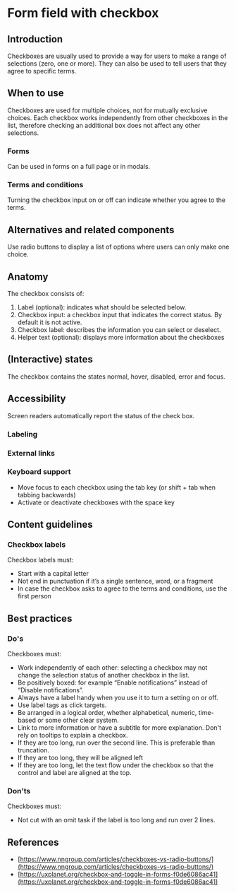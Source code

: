 <!-- @license CC0-1.0 -->

# Form field with checkbox

## Introduction

Checkboxes are usually used to provide a way for users to make a range of selections (zero, one or more). They can also be used to tell users that they agree to specific terms.

## When to use

Checkboxes are used for multiple choices, not for mutually exclusive choices. Each checkbox works independently from other checkboxes in the list, therefore checking an additional box does not affect any other selections.

### Forms

Can be used in forms on a full page or in modals.

### Terms and conditions

Turning the checkbox input on or off can indicate whether you agree to the terms.

## Alternatives and related components

Use radio buttons to display a list of options where users can only make one choice.

## Anatomy

The checkbox consists of:

1. Label (optional): indicates what should be selected below.
2. Checkbox input: a checkbox input that indicates the correct status. By default it is not active.
3. Checkbox label: describes the information you can select or deselect.
4. Helper text (optional): displays more information about the checkboxes

## (Interactive) states

The checkbox contains the states normal, hover, disabled, error and focus.

## Accessibility

Screen readers automatically report the status of the check box.

### Labeling

### External links

### Keyboard support

- Move focus to each checkbox using the tab key (or shift + tab when tabbing backwards)
- Activate or deactivate checkboxes with the space key

## Content guidelines

### Checkbox labels

Checkbox labels must:

- Start with a capital letter
- Not end in punctuation if it’s a single sentence, word, or a fragment
- In case the checkbox asks to agree to the terms and conditions, use the first person

## Best practices

### Do's

Checkboxes must:

- Work independently of each other: selecting a checkbox may not change the selection status of another checkbox in the list.
- Be positively boxed: for example “Enable notifications” instead of “Disable notifications”.
- Always have a label handy when you use it to turn a setting on or off.
- Use label tags as click targets.
- Be arranged in a logical order, whether alphabetical, numeric, time-based or some other clear system.
- Link to more information or have a subtitle for more explanation. Don't rely on tooltips to explain a checkbox.
- If they are too long, run over the second line. This is preferable than truncation.
- If they are too long, they will be aligned left
- If they are too long, let the text flow under the checkbox so that the control and label are aligned at the top.

### Don'ts

Checkboxes must:

- Not cut with an omit task if the label is too long and run over 2 lines.

## References

- [https://www.nngroup.com/articles/checkboxes-vs-radio-buttons/](https://www.nngroup.com/articles/checkboxes-vs-radio-buttons/)
- [https://uxplanet.org/checkbox-and-toggle-in-forms-f0de6086ac41](https://uxplanet.org/checkbox-and-toggle-in-forms-f0de6086ac41)
